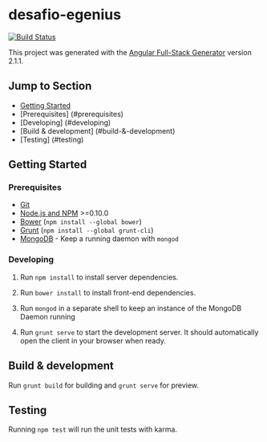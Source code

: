 # desafio-egenius
[![Build Status](https://travis-ci.org/leeeandroo/desafio-egenius.svg?branch=master)](https://travis-ci.org/leeeandroo/desafio-egenius)

This project was generated with the [Angular Full-Stack Generator](https://github.com/DaftMonk/generator-angular-fullstack) version 2.1.1.

## Jump to Section

* [Getting Started](#getting-started)
* [Prerequisites] (#prerequisites)
* [Developing] (#developing)
* [Build & development] (#build-&-development)
* [Testing] (#testing)

## Getting Started

### Prerequisites

- [Git](https://git-scm.com/)
- [Node.js and NPM](nodejs.org) >=0.10.0
- [Bower](bower.io) (`npm install --global bower`)
- [Grunt](http://gruntjs.com/) (`npm install --global grunt-cli`)
- [MongoDB](https://www.mongodb.org/) - Keep a running daemon with `mongod`

### Developing

1. Run `npm install` to install server dependencies.

2. Run `bower install` to install front-end dependencies.

3. Run `mongod` in a separate shell to keep an instance of the MongoDB Daemon running

4. Run `grunt serve` to start the development server. It should automatically open the client in your browser when ready.

## Build & development

Run `grunt build` for building and `grunt serve` for preview.

## Testing

Running `npm test` will run the unit tests with karma.